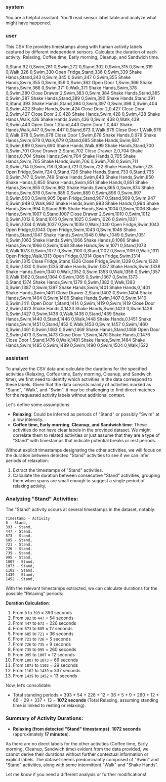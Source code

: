 ### system
You are a helpful assstant. You'll read sensor label table and analyze what might have happened.
### user

This CSV file provides timestamps along with human activity labels captured by different independent sensors.
Calculate the duration of each activity: Relaxing, Coffee time, Early morning, Cleanup, and Sandwich time.
    
0,Stand,92
0,Swim,261
0,Swim,272
0,Stand,302
0,Swim,315
0,Swim,319
0,Walk,326
0,Swim,330
Open Fridge,Stand,336
0,Swim,339
Shake Hands,Stand,343
0,Swim,345
0,Swim,347
0,Swim,355
Shake Hands,Swim,355
0,Swim,359
0,Swim,362
Open Door 1,Swim,366
Shake Hands,Swim,366
0,Swim,371
0,Walk,371
Shake Hands,Swim,378
0,Swim,380
Close Drawer 2,Swim,383
0,Swim,384
Shake Hands,Stand,385
0,Swim,387
Shake Hands,Stand,389
0,Swim,390
Shake Hands,Stand,391
0,Stand,393
Shake Hands,Stand,394
0,Swim,397
0,Swim,398
0,Swim,404
0,Swim,422
Shake Hands,Swim,424
Close Door 2,0,427
Close Door 2,Swim,427
Close Door 2,0,428
Shake Hands,Swim,428
0,Swim,428
Shake Hands,Walk,436
Shake Hands,Swim,436
0,Swim,438
0,Walk,439
0,Swim,443
Open Door 1,Stand,443
Open Door 1,0,447
Shake Hands,Walk,447
0,Swim,447
0,Stand,673
0,Walk,675
Close Door 1,Walk,676
0,Walk,678
0,Swim,678
Close Door 1,Swim,678
Shake Hands,0,679
Shake Hands,Swim,679
0,Walk,679
0,Stand,685
Shake Hands,Swim,687
0,Swim,689
0,Swim,690
Shake Hands,Walk,699
Shake Hands,Stand,700
0,Swim,701
Close Drawer 2,Stand,702
Close Drawer 2,0,704
Shake Hands,0,704
Shake Hands,Swim,704
Shake Hands,0,705
Shake Hands,Swim,705
Shake Hands,Swim,706
0,Swim,708
0,Swim,711
0,Swim,714
0,Swim,718
0,Stand,721
0,Swim,722
Shake Hands,Swim,723
Open Fridge,Swim,724
0,Stand,726
Shake Hands,Stand,733
0,Stand,735
0,Swim,747
0,Swim,749
Shake Hands,Swim,843
Shake Hands,Swim,850
Shake Hands,0,850
Shake Hands,Swim,851
Shake Hands,0,851
Shake Hands,Swim,855
0,Swim,862
Shake Hands,Swim,865
0,Swim,874
Shake Hands,Swim,876
0,Swim,885
0,Swim,889
0,Swim,896
0,Swim,897
0,Swim,900
0,Swim,905
Open Fridge,Stand,907
0,Stand,909
0,Swim,947
0,Swim,949
0,Walk,992
Shake Hands,Swim,993
Shake Hands,0,994
Shake Hands,Swim,994
0,Stand,995
Shake Hands,Swim,1004
0,Swim,1006
Shake Hands,Swim,1007
0,Stand,1007
Close Drawer 2,Swim,1010
0,Swim,1012
0,Swim,1012
0,Stand,1015
0,Swim,1025
0,Swim,1026
0,Swim,1031
0,Swim,1034
0,Walk,1037
0,Swim,1039
0,Walk,1040
Open Fridge,Swim,1043
Open Fridge,0,1043
Open Fridge,Swim,1043
0,Swim,1046
Shake Hands,Stand,1047
Shake Hands,Swim,1048
0,Walk,1049
0,Swim,1051
0,Swim,1063
Shake Hands,Swim,1066
Shake Hands,0,1066
Shake Hands,Swim,1066
0,Swim,1068
Shake Hands,Swim,1071
0,Stand,1073
0,Walk,1073
0,Swim,1077
0,Swim,1100
0,Stand,1102
0,Swim,1109
0,Walk,1311
Open Fridge,Walk,1313
Open Fridge,0,1314
Open Fridge,Swim,1314
0,Swim,1315
Close Fridge,Stand,1326
Close Fridge,Swim,1328
0,Swim,1328
0,Swim,1330
0,Swim,1335
Shake Hands,Swim,1337
Shake Hands,Swim,1338
Shake Hands,Swim,1340
0,Walk,1352
0,Swim,1353
0,Walk,1356
0,Swim,1357
0,Walk,1362
0,Stand,1364
0,Swim,1365
0,Swim,1367
0,Swim,1373
0,Stand,1374
Shake Hands,Swim,1379
0,Swim,1382
0,Walk,1383
0,Swim,1387
0,Swim,1397
Shake Hands,Swim,1401
Shake Hands,0,1401
Shake Hands,Swim,1401
Close Drawer 2,Stand,1402
0,Swim,1404
Shake Hands,Swim,1404
0,Swim,1406
Shake Hands,Swim,1407
0,Swim,1410
0,Swim,1411
Open Door 1,Stand,1414
0,Swim,1419
0,Swim,1419
Close Door 2,Swim,1423
Shake Hands,0,1423
Shake Hands,Swim,1423
0,Swim,1426
0,Swim,1427
0,Swim,1436
0,Walk,1438
0,Stand,1439
Shake Hands,Swim,1440
0,Stand,1446
0,Walk,1448
Shake Hands,0,1451
Shake Hands,Swim,1451
0,Stand,1452
0,Walk,1453
0,Swim,1457
0,Swim,1460
0,Swim,1461
0,Swim,1463
0,Swim,1469
Shake Hands,Stand,1469
Open Door 2,Swim,1473
0,Swim,1473
Close Door 1,Swim,1476
Shake Hands,0,1476
Close Door 1,Stand,1476
0,Walk,1481
Shake Hands,Swim,1484
Shake Hands,Swim,1485
0,Swim,1489
0,Swim,1490
0,Swim,1504
0,Walk,1522

### assistant
To analyze the CSV data and calculate the durations for the specified activities (Relaxing, Coffee time, Early morning, Cleanup, and Sandwich time), we first need to identify which activities in the data correspond to these labels. Given that the data consists mainly of activities marked as "Stand", "Walk", and "Swim", it may be challenging to find direct matches for the requested activity labels without additional context.

Let's define some assumptions:
- **Relaxing**: Could be inferred as periods of "Stand" or possibly "Swim" at a low intensity.
- **Coffee time, Early morning, Cleanup, and Sandwich time**: These activities do not have clear labels in the provided dataset. We might correlate them to related activities or just assume that they are a type of "Stand" with timestamps that indicate potential breaks or rest periods.

Without explicit timestamps designating the other activities, we will focus on the duration between detected "Stand" activities to see if we can infer periods of relaxation:

1. Extract the timestamps of "Stand" activities.
2. Calculate the duration between consecutive "Stand" activities, grouping them when spans are small enough to suggest a single period of relaxing activity.

### Analyzing "Stand" Activities:

The "Stand" activity occurs at several timestamps in the dataset, notably:

```
Timestamp - Activity
0 - Stand,
393 - Stand,
447 - Stand,
673 - Stand,
685 - Stand,
721 - Stand,
726 - Stand,
735 - Stand,
995 - Stand,
1007 - Stand,
1073 - Stand,
1102 - Stand,
1439 - Stand,
1452 - Stand,
```

With the relevant timestamps extracted, we can calculate durations for the possible "Relaxing" periods:

**Duration Calculation**:
1. From `0` to `393` = 393 seconds
2. From `393` to `447` = 54 seconds
3. From `447` to `673` = 226 seconds
4. From `673` to `685` = 12 seconds
5. From `685` to `721` = 36 seconds
6. From `721` to `726` = 5 seconds
7. From `726` to `735` = 9 seconds
8. From `735` to `995` = 260 seconds
9. From `995` to `1007` = 12 seconds
10. From `1007` to `1073` = 66 seconds
11. From `1073` to `1102` = 29 seconds
12. From `1102` to `1439` = 337 seconds
13. From `1439` to `1452` = 13 seconds

Now, let’s consolidate:

- Total standing periods = 393 + 54 + 226 + 12 + 36 + 5 + 9 + 260 + 12 + 66 + 29 + 337 + 13 = **1072 seconds** (Total Relaxing, assuming standing time is linked to resting or relaxing).

### Summary of Activity Durations:
- **Relaxing (from detected "Stand" timestamps)**: **1072 seconds** (approximately **17 minutes**).
  
As there are no direct labels for the other activities (Coffee time, Early morning, Cleanup, Sandwich time) evident from the data provided, we cannot derive their durations without further contextual information or explicit labels. The dataset seems predominantly comprised of "Swim" and "Stand" activities, along with some intermittent "Walk" and "Shake Hands".

Let me know if you need a different analysis or further modifications!
